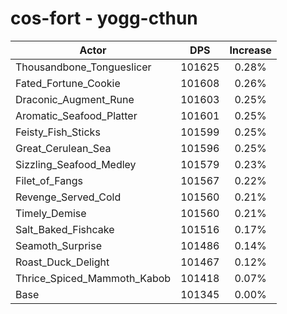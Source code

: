 # cos-fort - yogg-cthun
| Actor | DPS | Increase |
|---|:---:|:---:|
|Thousandbone_Tongueslicer|101625|0.28%|
|Fated_Fortune_Cookie|101608|0.26%|
|Draconic_Augment_Rune|101603|0.25%|
|Aromatic_Seafood_Platter|101601|0.25%|
|Feisty_Fish_Sticks|101599|0.25%|
|Great_Cerulean_Sea|101596|0.25%|
|Sizzling_Seafood_Medley|101579|0.23%|
|Filet_of_Fangs|101567|0.22%|
|Revenge_Served_Cold|101560|0.21%|
|Timely_Demise|101560|0.21%|
|Salt_Baked_Fishcake|101516|0.17%|
|Seamoth_Surprise|101486|0.14%|
|Roast_Duck_Delight|101467|0.12%|
|Thrice_Spiced_Mammoth_Kabob|101418|0.07%|
|Base|101345|0.00%|

